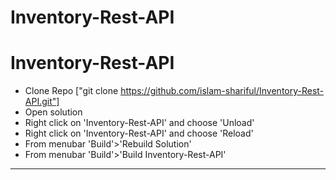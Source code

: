 # Inventory-Rest-API

# Inventory-Rest-API

* Clone Repo ["git clone https://github.com/islam-shariful/Inventory-Rest-API.git"]
* Open solution
* Right click on 'Inventory-Rest-API' and choose 'Unload'
* Right click on 'Inventory-Rest-API' and choose 'Reload'
* From menubar 'Build'>'Rebuild Solution'
* From menubar 'Build'>'Build Inventory-Rest-API'

-------------------------------------------------

